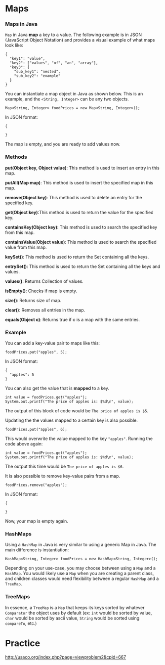 # Maps

### Maps in Java

`Map` in Java __map__ a key to a value. The following example is in JSON (JavaScript Object Notation) and provides a visual example of what maps look like:

```
{
  "key1": "value",
  "key2": ["values", "of", "an", "array"],
  "key3": {
    "sub_key1": "nested",
    "sub_key2": "example"
  }
}

```

You can instantiate a map object in Java as shown below. This is an example, and the `<String, Integer>` can be any two objects.

```
Map<String, Integer> foodPrices = new Map<String, Integer>();

```
In JSON format:
```
{

}
```
The map is empty, and you are ready to add values now.

### Methods
__put(Object key, Object value)__: This method is used to insert an entry in this map.

__putAll(Map map)__: This method is used to insert the specified map in this map.

__remove(Object key)__: This method is used to delete an entry for the specified key.

__get(Object key)__:This method is used to return the value for the specified key.

__containsKey(Object key)__: This method is used to search the specified key from this map.

__containsValue(Object value)__: This method is used to search the specified value from this map.

__keySet()__: This method is used to return the Set containing all the keys.

__entrySet()__: This method is used to return the Set containing all the keys and values.

__values()__: Returns Collection of values.

__isEmpty()__: Checks if map is empty.

__size()__: Returns size of map.

__clear()__: Removes all entries in the map.

__equals(Object o)__: Returns true if o is a map with the same entries.

### Example
You can add a key-value pair to maps like this:
```
foodPrices.put("apples", 5);
```
In JSON format:

```
{
  "apples": 5
}
```
You can also get the value that is __mapped__ to a key.
```
int value = foodPrices.get("apples");
System.out.printf("The price of apples is: $%d\n", value);
```
The output of this block of code would be `The price of apples is $5`.

Updating the the values mapped to a certain key is also possible.
```
foodPrices.put("apples", 6);
```
This would overwrite the value mapped to the key `"apples"`.
Running the code above again:
```
int value = foodPrices.get("apples");
System.out.printf("The price of apples is: $%d\n", value);
```
The output this time would be `The price of apples is $6`.

It is also possible to remove key-value pairs from a map.
```
foodPrices.remove("apples");
```
In JSON format:
```
{

}
```
Now, your map is empty again.

### HashMaps
Using a `HashMap` in Java is very similar to using a generic Map in Java. The main difference is instantiation:
```
HashMap<String, Integer> foodPrices = new HashMap<String, Integer>();
```
Depending on your use-case, you may choose between using a `Map` and a `HashMap`. You would likely use a `Map` when you are creating a parent class, and children classes would need flexibility between a regular `HashMap` and a `TreeMap`. 

### TreeMaps
In essence, a `TreeMap` is a `Map` that keeps its keys sorted by whatever `Comparator` the object uses by default (ex: `int` would be sorted by value, `char` would be sorted by ascii value, `String` would be sorted using `compareTo`, etc.)

# Practice
http://usaco.org/index.php?page=viewproblem2&cpid=667

